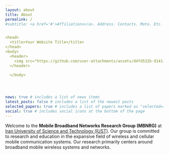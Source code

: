 ```yaml
---
layout: about
title: About
permalink: /
#subtitle: <a href='#'>Affiliations</a>. Address. Contacts. Moto. Etc.


<head>
  <title>Your Website Title</title>
</head>
<body>
  <header>
    <img src="https://github.com/user-attachments/assets/d4fd532b-9141-4252-8650-5831a641d148">
  </header>

  </body>




news: true # includes a list of news items
latest_posts: false # includes a list of the newest posts
selected_papers: true # includes a list of papers marked as "selected={true}"
social: true # includes social icons at the bottom of the page
---
```


Welcome to the **Mobile Broadband Networks Research Group (MBNRG)** at [Iran University of Science and Technology (IUST)](http://www.iust.ac.ir/En). Our group is committed to research and education in the expansive field of wireless and cellular mobile communication systems. Our research primarily centers around broadband mobile wireless systems and networks.
